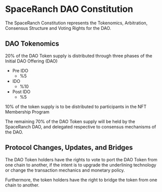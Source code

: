 # SpaceRanch DAO Constitution

The SpaceRanch Constitution represents the Tokenomics, Arbitration, Consensus Structure and Voting Rights for the DAO. 

## DAO Tokenomics

20% of the DAO Token supply is distributed through three phases of the Initial DAO Offering (DAO)

- Pre IDO
    - %5
- IDO
    - %10
- Post IDO
    - %5
    
10% of the token supply is to be distributed to participants in the NFT Membership Program

The remaining 70% of the DAO Token supply will be held by the SpaceRanch DAO, and delegated respective to consensus mechanisms of the DAO.


## Protocol Changes, Updates, and Bridges
The DAO Token holders have the rights to vote to port the DAO Token from one chain to another, if the intent is to upgrade the underlining technology or change the transaction mechanics and monetary policy. 

Furthermore, the token holders have the right to bridge the token from one chain to another.
